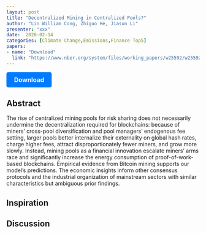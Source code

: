 ```yaml
---
layout: post
title: "Decentralized Mining in Centralized Pools?"
author: "Lin William Cong, Zhiguo He, Jiasun Li"
presenter: "xxx"
date:  2020-02-14
categories: [Climate Change,Emissions,Finance Top5]
papers:
- name: "Download"
  link: "https://www.nber.org/system/files/working_papers/w25592/w25592.pdf"
---
```



<p>
  <a href="https://www.nber.org/system/files/working_papers/w25592/w25592.pdf" class="button">
    Download
  </a>
</p>

<style>
  .button {
    display: inline-block;
    padding: 10px 20px;
    background-color: #007bff;
    color: #fff;
    text-decoration: none;
    border-radius: 5px;
    font-size: 16px;
    font-weight: bold;
  }
</style>

## Abstract
The rise of centralized mining pools for risk sharing does not necessarily undermine the decentralization required for blockchains: because of miners’ cross-pool diversification and pool managers’ endogenous fee setting, larger pools better internalize their externality on global hash rates, charge higher fees, attract disproportionately fewer miners, and grow more slowly. Instead, mining pools as a financial innovation escalate miners’ arms race and significantly increase the energy consumption of proof-of-work-based blockchains. Empirical evidence from Bitcoin mining supports our model’s predictions. The economic insights inform other consensus protocols and the industrial organization of mainstream sectors with similar characteristics but ambiguous prior findings.
## Inspiration




## Discussion
